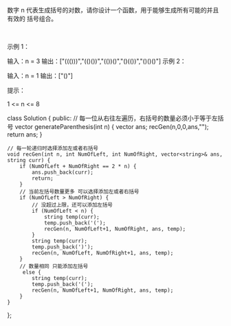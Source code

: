 数字 n 代表生成括号的对数，请你设计一个函数，用于能够生成所有可能的并且 有效的 括号组合。

 

示例 1：

输入：n = 3
输出：["((()))","(()())","(())()","()(())","()()()"]
示例 2：

输入：n = 1
输出：["()"]
 

提示：

1 <= n <= 8



class Solution {
public:
// 每一位从右往左遍历，右括号的数量必须小于等于左括号
    vector<string> generateParenthesis(int n) {
        vector<string> ans;
        recGen(n,0,0,ans,"");
        return ans;
    }

    // 每一轮递归时选择添加左或者右括号
    void recGen(int n, int NumOfLeft, int NumOfRight, vector<string>& ans, string curr) {
        if (NumOfLeft + NumOfRight == 2 * n) {
            ans.push_back(curr);
            return;
        }
        // 当前左括号数量更多 可以选择添加左或者右括号
        if (NumOfLeft > NumOfRight) {
            // 没超过上限，还可以添加左括号
            if (NumOfLeft < n) {
                string temp(curr);
                temp.push_back('(');
                recGen(n, NumOfLeft+1, NumOfRight, ans, temp);
            }
            string temp(curr);
            temp.push_back(')');
            recGen(n, NumOfLeft, NumOfRight+1, ans, temp);
        }
        // 数量相同 只能添加左括号
         else {
            string temp(curr);
            temp.push_back('(');
            recGen(n, NumOfLeft+1, NumOfRight, ans, temp);
        }
    }
};